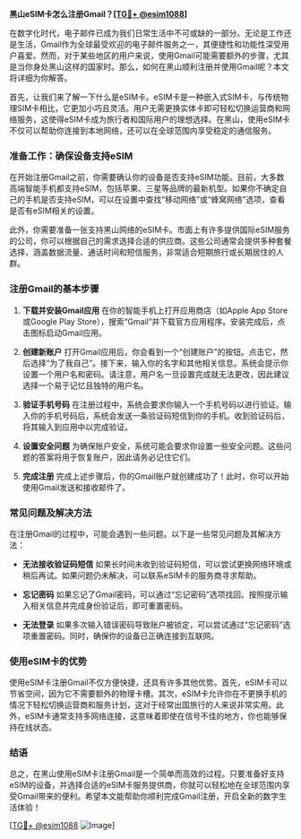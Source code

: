 **黑山eSIM卡怎么注册Gmail？[[TG💪+ @esim1088](https://t.me/s/esim1088)]**

在数字化时代，电子邮件已成为我们日常生活中不可或缺的一部分。无论是工作还是生活，Gmail作为全球最受欢迎的电子邮件服务之一，其便捷性和功能性深受用户喜爱。然而，对于某些地区的用户来说，使用Gmail可能需要额外的步骤，尤其是当你身处黑山这样的国家时。那么，如何在黑山顺利注册并使用Gmail呢？本文将详细为你解答。

首先，让我们来了解一下什么是eSIM卡。eSIM卡是一种嵌入式SIM卡，与传统物理SIM卡相比，它更加小巧且灵活。用户无需更换实体卡即可轻松切换运营商和网络服务，这使得eSIM卡成为旅行者和国际用户的理想选择。在黑山，使用eSIM卡不仅可以帮助你连接到本地网络，还可以在全球范围内享受稳定的通信服务。

### 准备工作：确保设备支持eSIM

在开始注册Gmail之前，你需要确认你的设备是否支持eSIM功能。目前，大多数高端智能手机都支持eSIM，包括苹果、三星等品牌的最新机型。如果你不确定自己的手机是否支持eSIM，可以在设置中查找“移动网络”或“蜂窝网络”选项，查看是否有eSIM相关的设置。

此外，你需要准备一张支持黑山网络的eSIM卡。市面上有许多提供国际eSIM服务的公司，你可以根据自己的需求选择合适的供应商。这些公司通常会提供多种套餐选择，涵盖数据流量、通话时间和短信服务，非常适合短期旅行或长期居住的人群。

### 注册Gmail的基本步骤

1. **下载并安装Gmail应用**
   在你的智能手机上打开应用商店（如Apple App Store或Google Play Store），搜索“Gmail”并下载官方应用程序。安装完成后，点击图标启动Gmail应用。

2. **创建新账户**
   打开Gmail应用后，你会看到一个“创建账户”的按钮。点击它，然后选择“为了我自己”。接下来，输入你的名字和其他相关信息。系统会提示你设置一个用户名和密码。请注意，用户名一旦设置完成就无法更改，因此建议选择一个易于记忆且独特的用户名。

3. **验证手机号码**
   在注册过程中，系统会要求你输入一个手机号码以进行验证。输入你的手机号码后，系统会发送一条验证码短信到你的手机。收到验证码后，将其输入到应用中以完成验证。

4. **设置安全问题**
   为确保账户安全，系统可能会要求你设置一些安全问题。这些问题的答案将用于恢复账户，因此请务必记住它们。

5. **完成注册**
   完成上述步骤后，你的Gmail账户就创建成功了！此时，你可以开始使用Gmail发送和接收邮件了。

### 常见问题及解决方法

在注册Gmail的过程中，可能会遇到一些问题。以下是一些常见问题及其解决方法：

- **无法接收验证码短信**
  如果长时间未收到验证码短信，可以尝试更换网络环境或稍后再试。如果问题仍未解决，可以联系eSIM卡的服务商寻求帮助。

- **忘记密码**
  如果忘记了Gmail密码，可以通过“忘记密码”选项找回。按照提示输入相关信息并完成身份验证后，即可重置密码。

- **无法登录**
  如果多次输入错误密码导致账户被锁定，可以尝试通过“忘记密码”选项重置密码。同时，确保你的设备已正确连接到互联网。

### 使用eSIM卡的优势

使用eSIM卡注册Gmail不仅方便快捷，还具有许多其他优势。首先，eSIM卡可以节省空间，因为它不需要额外的物理卡槽。其次，eSIM卡允许你在不更换手机的情况下轻松切换运营商和服务计划，这对于经常出国旅行的人来说非常实用。此外，eSIM卡通常支持多网络连接，这意味着即使在信号不佳的地方，你也能够保持在线状态。

### 结语

总之，在黑山使用eSIM卡注册Gmail是一个简单而高效的过程。只要准备好支持eSIM的设备，并选择合适的eSIM卡服务提供商，你就可以轻松地在全球范围内享受Gmail带来的便利。希望本文能帮助你顺利完成Gmail注册，开启全新的数字生活体验！

[[TG💪+ @esim1088](https://t.me/s/esim1088) ![Image](https://i.postimg.cc/4NQfJmqS/Snipaste-2025-05-13-00-14-12.png)]